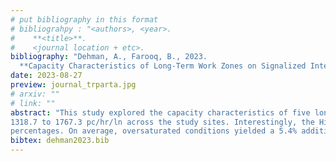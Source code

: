 ```yaml
---
# put bibliography in this format
# bibliograhpy : "<authors>, <year>.
#    **<title>**.
#    <journal location + etc>.
bibliography: "Dehman, A., Farooq, B., 2023.
  **Capacity Characteristics of Long-Term Work Zones on Signalized Intersection Approaches**. Transportation Research Part A: Policy and Practice." # surround Title with **<title>**
date: 2023-08-27
preview: journal_trparta.jpg
# arxiv: ""
# link: ""
abstract: "This study explored the capacity characteristics of five long-term WZ configurations at a major signalized intersection in Toronto. In total, 1,766 cycles and 22,057 inter-vehicle headway observations were recorded using over 140 hours of real-time traffic videos. The saturation flow rate ranged from
1318.7 to 1767.3 pc/hr/ln across the study sites. Interestingly, the Highway Capacity Manual WZ model was found to significantly overestimate the traffic capacity at the study sites. The analysis assessed the hypothesis that the saturation headway is further compressed when long queues are present on site. The average saturation headway during oversaturated conditions was found to be shorter by 5 to 11% across the study sites as compared to undersaturated conditions. Other influential factors such as day versus night and late-merge were assessed. The saturation flow under daytime conditions was higher by 3 to 5% as compared to nighttimes. Vehicles merging late from the closed lanes had a shorter headway as compared to vehicles approaching from the open lane by around 8 to 10%. Probability distribution functions of the saturation headway were developed, the best-fit curve for all cases was found to be the three-parameter lognormal distribution. The study also developed multiple regression equations to estimate WZ capacity reduction induced by heavy vehicles for a wide range of heavy vehicle
percentages. On average, oversaturated conditions yielded a 5.4% additional flow reduction as compared to undersaturated conditions for the same HV%. Moreover, the impact of different snow conditions on the saturation flow was estimated. The fully slushy, partly slushy, and bare-and-wet snow categories resulted in headway elongation of 35.1 to 42%, 21.2 to 23.4%, and 6.2 to 12.6%, respectively. The study explains how the findings can assist transportation agencies and practitioners in improving the policies, practices, and guidelines related to WZ activities and planning."
bibtex: dehman2023.bib
---
```

